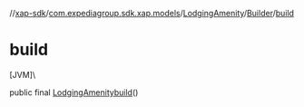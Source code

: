 //[xap-sdk](../../../../index.md)/[com.expediagroup.sdk.xap.models](../../index.md)/[LodgingAmenity](../index.md)/[Builder](index.md)/[build](build.md)

# build

[JVM]\

public final [LodgingAmenity](../index.md)[build](build.md)()

